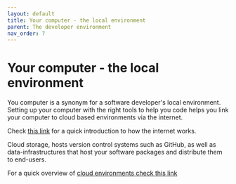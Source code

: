 ```yaml
---
layout: default
title: Your computer - the local environment
parent: The developer environment
nav_order: 7
---
```


# Your computer - the local environment

You computer is a synonym for a software developer's local environment. Setting up  your computer with the right tools to help  you code helps you link your computer to cloud based environments via the internet.

Check [this link](https://sumisastri.github.io/dev-blogs/learn-to-code-getting-started/part5-how-the-internet-works/) for a quick introduction to how the internet works.

Cloud storage, hosts version control systems such as GitHub, as well as data-infrastructures that host your software packages and distribute them to end-users.

For a quick overview of [cloud environments check this link](https://sumisastri.github.io/dev-blogs/data-infrastructures/part2-cloud-computing/)

